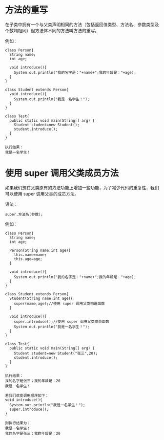 # 方法的重写
在子类中拥有一个与父类声明相同的方法（包括返回值类型、方法名、参数类型及个数均相同）但方法体不同的方法叫方法的重写。

例如：

    class Person{
      String name;
      int age;

      void introduce(){
        System.out.println("我的名字是："+name+";我的年龄是："+age);
      }
    }

    class Student extends Person{
      void introduce(){
        System.out.println("我是一名学生！");
      }
    }

    class Test{
      public static void main(String[] arg) {
        Student student=new Student();
        student.introduce();
      }
    }

    执行结果：
    我是一名学生！

# 使用 super 调用父类成员方法

如果我们想在父类原有的方法功能上增加一些功能，为了减少代码的重复性，我们可以使用 super 调用父类的成员方法。

语法：

    super.方法名(参数);

例如：

    class Person{
      String name;
      int age;

      Person(String name.int age){
        this.name=name;
        this.age=age;
      }

      void introduce(){
        System.out.println("我的名字是："+name+";我的年龄是："+age);
      }
    }

    class Student extends Person{
      Student(String name,int age){
        super(name,age);//使用 super 调用父类构造函数
      }

      void introduce(){
        super.introduce();//使用 super 调用父类成员函数
        System.out.println("我是一名学生！");
      }
    }

    class Test{
      public static void main(String[] arg) {
        Student student=new Student("张三",20);
        student.introduce();
      }
    }

    执行结果：
    我的名字是张三；我的年龄是：20
    我是一名学生！

    若我们改变调用顺序如下：
    void introduce(){
      System.out.println("我是一名学生！");
      super.introduce();
    }

    则执行结果为：
    我是一名学生！
    我的名字是张三；我的年龄是：20

